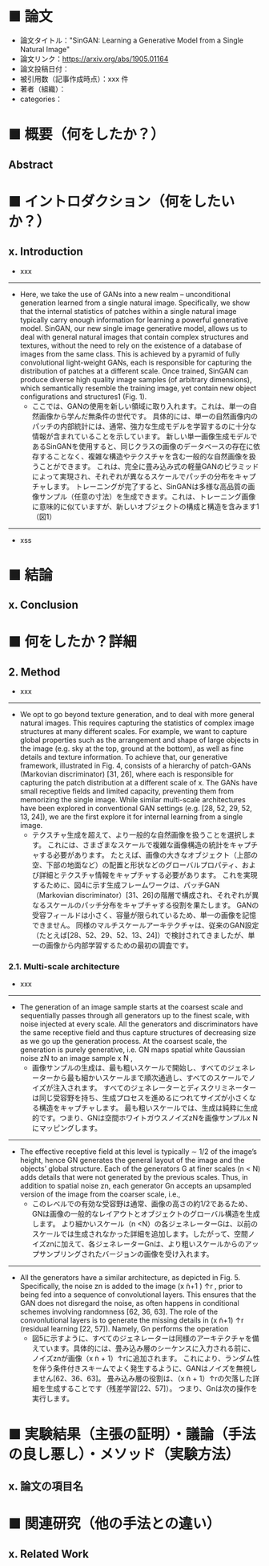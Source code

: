 # ■ 論文
- 論文タイトル："SinGAN: Learning a Generative Model from a Single Natural Image"
- 論文リンク：https://arxiv.org/abs/1905.01164
- 論文投稿日付：
- 被引用数（記事作成時点）：xxx 件
- 著者（組織）：
- categories：

# ■ 概要（何をしたか？）

## Abstract


# ■ イントロダクション（何をしたいか？）

## x. Introduction

- xxx

---

- Here, we take the use of GANs into a new realm – unconditional generation learned from a single natural image. Specifically, we show that the internal statistics of patches within a single natural image typically carry enough information for learning a powerful generative model. SinGAN, our new single image generative model, allows us to deal with general natural images that contain complex structures and textures, without the need to rely on the existence of a database of images from the same class. This is achieved by a pyramid of fully convolutional light-weight GANs, each is responsible for capturing the distribution of patches at a different scale. Once trained, SinGAN can produce diverse high quality image samples (of arbitrary dimensions), which semantically resemble the training image, yet contain new object configurations and structures1 (Fig. 1).
    - ここでは、GANの使用を新しい領域に取り入れます。これは、単一の自然画像から学んだ無条件の世代です。 具体的には、単一の自然画像内のパッチの内部統計には、通常、強力な生成モデルを学習するのに十分な情報が含まれていることを示しています。 新しい単一画像生成モデルであるSinGANを使用すると、同じクラスの画像のデータベースの存在に依存することなく、複雑な構造やテクスチャを含む一般的な自然画像を扱うことができます。 これは、完全に畳み込み式の軽量GANのピラミッドによって実現され、それぞれが異なるスケールでパッチの分布をキャプチャします。 トレーニングが完了すると、SinGANは多様な高品質の画像サンプル（任意の寸法）を生成できます。これは、トレーニング画像に意味的に似ていますが、新しいオブジェクトの構成と構造を含みます1（図1）

---

- xss

# ■ 結論

## x. Conclusion


# ■ 何をしたか？詳細

## 2. Method

- xxx

---

- We opt to go beyond texture generation, and to deal with more general natural images. This requires capturing the statistics of complex image structures at many different scales. For example, we want to capture global properties such as the arrangement and shape of large objects in the image (e.g. sky at the top, ground at the bottom), as well as fine details and texture information. To achieve that, our generative framework, illustrated in Fig. 4, consists of a hierarchy of patch-GANs (Markovian discriminator) [31, 26], where each is responsible for capturing the patch distribution at a different scale of x. The GANs have small receptive fields and limited capacity, preventing them from memorizing the single image. While similar multi-scale architectures have been explored in conventional GAN settings (e.g. [28, 52, 29, 52, 13, 24]), we are the first explore it for internal learning from a single image.
    - テクスチャ生成を超えて、より一般的な自然画像を扱うことを選択します。 これには、さまざまなスケールで複雑な画像構造の統計をキャプチャする必要があります。 たとえば、画像の大きなオブジェクト（上部の空、下部の地面など）の配置と形状などのグローバルプロパティ、および詳細とテクスチャ情報をキャプチャする必要があります。 これを実現するために、図4に示す生成フレームワークは、パッチGAN（Markovian discriminator）[31、26]の階層で構成され、それぞれが異なるスケールのパッチ分布をキャプチャする役割を果たします。 GANの受容フィールドは小さく、容量が限られているため、単一の画像を記憶できません。 同様のマルチスケールアーキテクチャは、従来のGAN設定（たとえば[28、52、29、52、13、24]）で検討されてきましたが、単一の画像から内部学習するための最初の調査です。

### 2.1. Multi-scale architecture

- xxx

---

- The generation of an image sample starts at the coarsest scale and sequentially passes through all generators up to the finest scale, with noise injected at every scale. All the generators and discriminators have the same receptive field and thus capture structures of decreasing size as we go up the generation process. At the coarsest scale, the generation is purely generative, i.e. GN maps spatial white Gaussian noise zN to an image sample x ̃N ,
    - 画像サンプルの生成は、最も粗いスケールで開始し、すべてのジェネレーターから最も細かいスケールまで順次通過し、すべてのスケールでノイズが注入されます。 すべてのジェネレーターとディスクリミネーターは同じ受容野を持ち、生成プロセスを進めるにつれてサイズが小さくなる構造をキャプチャします。 最も粗いスケールでは、生成は純粋に生成的です。つまり、GNは空間ホワイトガウスノイズzNを画像サンプルx ̃Nにマッピングします。

---

- The effective receptive field at this level is typically ∼ 1/2 of the image’s height, hence GN generates the general layout of the image and the objects’ global structure. Each of the generators G at finer scales (n < N) adds details that were not generated by the previous scales. Thus, in addition to spatial noise zn, each generator Gn accepts an upsampled version of the image from the coarser scale, i.e.,
    - このレベルでの有効な受容野は通常、画像の高さの約1/2であるため、GNは画像の一般的なレイアウトとオブジェクトのグローバル構造を生成します。 より細かいスケール（n <N）の各ジェネレーターGは、以前のスケールでは生成されなかった詳細を追加します。したがって、空間ノイズznに加えて、各ジェネレーターGnは、より粗いスケールからのアップサンプリングされたバージョンの画像を受け入れます。

---

- All the generators have a similar architecture, as depicted in Fig. 5. Specifically, the noise zn is added to the image (x ̃n+1 ) ↑r , prior to being fed into a sequence of convolutional layers. This ensures that the GAN does not disregard the noise, as often happens in conditional schemes involving randomness [62, 36, 63]. The role of the convonlutional layers is to generate the missing details in (x ̃n+1) ↑r (residual learning [22, 57]). Namely, Gn performs the operation
    - 図5に示すように、すべてのジェネレーターは同様のアーキテクチャを備えています。具体的には、畳み込み層のシーケンスに入力される前に、ノイズznが画像（x ̃n + 1）↑rに追加されます。 これにより、ランダム性を伴う条件付きスキームでよく発生するように、GANはノイズを無視しません[62、36、63]。 畳み込み層の役割は、（x ̃n + 1）↑rの欠落した詳細を生成することです（残差学習[22、57]）。 つまり、Gnは次の操作を実行します。




# ■ 実験結果（主張の証明）・議論（手法の良し悪し）・メソッド（実験方法）

## x. 論文の項目名


# ■ 関連研究（他の手法との違い）

## x. Related Work



